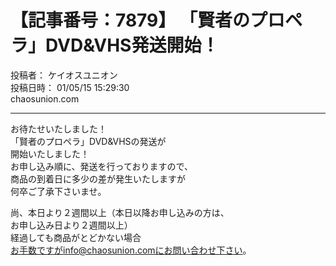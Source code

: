 # 【記事番号：7879】 「賢者のプロペラ」DVD&VHS発送開始！

投稿者： ケイオスユニオン  
投稿日時： 01/05/15 15:29:30  
chaosunion.com

---

お待たせいたしました！  
「賢者のプロペラ」DVD&VHSの発送が  
開始いたしました！  
お申し込み順に、発送を行っておりますので、  
商品の到着日に多少の差が発生いたしますが  
何卒ご了承下さいませ。  
  
尚、本日より２週間以上（本日以降お申し込みの方は、  
お申し込み日より２週間以上）  
経過しても商品がとどかない場合  
お手数ですがinfo@chaosunion.comにお問い合わせ下さい。  
  
